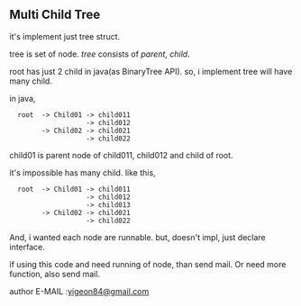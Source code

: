 

## **Multi Child Tree**


it's implement just tree struct.

tree is set of node.  *tree* consists of *parent*, *child*.

root has just 2 child in java(as BinaryTree API).  so, i implement tree will have many child.

in java,
~~~
  root  -> Child01 -> child011
                   -> child012
        -> Child02 -> child021
                   -> child022
~~~

child01 is parent node of child011, child012 and child of root.

it's impossible has many child. like this,

~~~
  root  -> Child01 -> child011
                   -> child012
                   -> child013
        -> Child02 -> child021
                   -> child022
~~~

And, i wanted each node are runnable.  but, doesn't impl, just declare interface.

if using this code and need running of node, than send mail. Or need more function, also send mail.


author E-MAIL
:yigeon84@gmail.com
